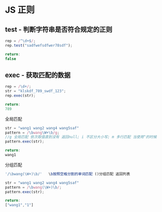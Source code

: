 # JS 正则
## test - 判断字符串是否符合规定的正则
```javascript
rep = /^\d+$/;
rep.test("sadfwefsdfwer78sdf");

return:
false
```
## exec - 获取匹配的数据
```javascript
rep = /\d+/;
str = "klskdf_789_swdf_123";
rep.exec(str);

return:
789
```

全局匹配
```javascript
str = "wang1 wang2 wang4 wang5saf"
pattern = /\bwang\W+\b/g;    
//g 全局匹配 依次取值直到没有 返回null; i 不区分大小写; m 多行匹配 当使用^的时候 需要加上m
pattern.exec(str);

return:
wang1
```

分组匹配
```javascript
'/\bwang(\W+)\b/'   \b按照空格分割的单词匹配 ()分组匹配 返回列表

str = "wang1 wang2 wang4 wang5saf"
pattern = /\bwang(\W+)\b/;
pattern.exec(str);

return:
["wang1","1"]
```
